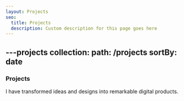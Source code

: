 ```yaml
---
layout: Projects
seo:
  title: Projects
  description: Custom description for this page goes here
---
```



---projects
collection:
  path: /projects
  sortBy: date
---

<PageTitle>
  <h3 class="mb-4">Projects</h3>
  <p class="mt-0">I have transformed ideas and designs into remarkable digital products.</p> 
</PageTitle>